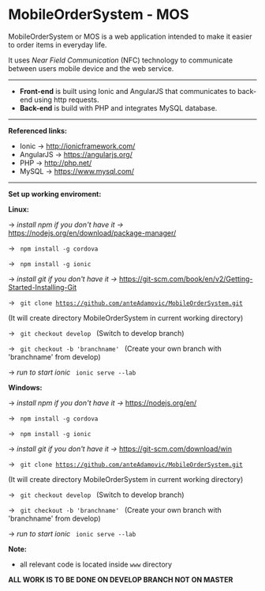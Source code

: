 # MobileOrderSystem - MOS
MobileOrderSystem or MOS is a web application intended to make it easier to order items in everyday life.

It uses <i>Near Field Communication</i> (NFC) technology to communicate
between users mobile device and the web service.

---

- <b>Front-end</b> is built using Ionic and AngularJS that communicates to back-end using http requests.
- <b>Back-end</b> is build with PHP and integrates MySQL database.

---

<b>Referenced links:</b>
- Ionic -> http://ionicframework.com/
- AngularJS -> https://angularjs.org/
- PHP -> http://php.net/
- MySQL -> https://www.mysql.com/

---

<b>Set up working enviroment:</b>

<b> Linux: </b>

-> <i> install npm if you don't have it -> </i> https://nodejs.org/en/download/package-manager/

-> <code> npm install -g cordova </code>

-> <code> npm install -g ionic </code>

-> <i> install git if you don't have it -> </i> https://git-scm.com/book/en/v2/Getting-Started-Installing-Git

-> <code> git clone https://github.com/anteAdamovic/MobileOrderSystem.git </code> 

   (It will create directory MobileOrderSystem in current working directory)

-> <code> git checkout develop </code> (Switch to develop branch)

-> <code> git checkout -b 'branchname' </code> (Create your own branch with 'branchname' from develop)

-> <i> run to start ionic </i><code> ionic serve --lab </code>

<b> Windows: </b>

-> <i> install npm if you don't have it -> </i> https://nodejs.org/en/

-> <code> npm install -g cordova </code>

-> <code> npm install -g ionic </code>

-> <i> install git if you don't have it -> </i> https://git-scm.com/download/win

-> <code> git clone https://github.com/anteAdamovic/MobileOrderSystem.git </code> 

   (It will create directory MobileOrderSystem in current working directory)
   
-> <code> git checkout develop </code> (Switch to develop branch)

-> <code> git checkout -b 'branchname' </code> (Create your own branch with 'branchname' from develop)

-> <i> run to start ionic </i><code> ionic serve --lab </code>


<b>Note:</b>
- all relevant code is located inside <code>www</code> directory


<b> ALL WORK IS TO BE DONE ON DEVELOP BRANCH NOT ON MASTER </b>
